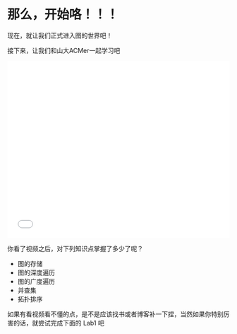 # 那么，开始咯！！！

现在，就让我们正式进入图的世界吧！

接下来，让我们和山大ACMer一起学习吧

<iframe src="//player.bilibili.com/player.html?isOutside=true&aid=113894999720663&bvid=BV1ntfzYPEMb&cid=28095088009&p=1" scrolling="no" border="0" frameborder="no" framespacing="0" allowfullscreen="true" width="100%" height="400px" autoplay=false></iframe>

你看了视频之后，对下列知识点掌握了多少了呢？

- 图的存储
- 图的深度遍历
- 图的广度遍历
- 并查集
- 拓扑排序

如果有看视频看不懂的点，是不是应该找书或者博客补一下捏，当然如果你特别厉害的话，就尝试完成下面的 Lab1 吧